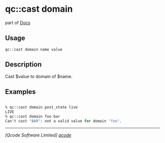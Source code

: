 qc::cast domain
==============

part of [Docs](../index.md)

Usage
-----
`qc::cast domain name value`

Description
-----------
Cast $value to domain of $name.

Examples
--------
```tcl

% qc::cast domain post_state live
LIVE
% qc::cast domain foo bar
Can't cast "BAR": not a valid value for domain "foo".
```

----------------------------------
*[Qcode Software Limited] [qcode]*

[qcode]: http://www.qcode.co.uk "Qcode Software"